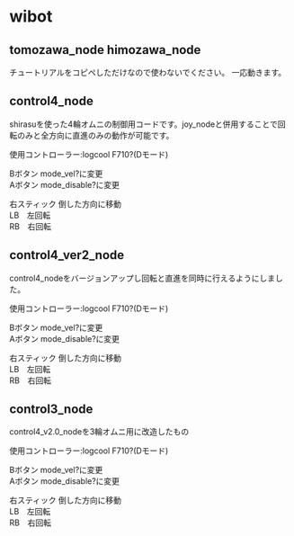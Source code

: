 # wibot
## tomozawa_node himozawa_node
チュートリアルをコピペしただけなので使わないでください。
一応動きます。

## control4_node
shirasuを使った4輪オムニの制御用コードです。joy_nodeと併用することで回転のみと全方向に直進のみの動作が可能です。  

使用コントローラー:logcool F710?(Dモード)  

Bボタン mode_vel?に変更  
Aボタン mode_disable?に変更  

右スティック 倒した方向に移動  
LB　左回転  
RB　右回転  

## control4_ver2_node
control4_nodeをバージョンアップし回転と直進を同時に行えるようにしました。  

使用コントローラー:logcool F710?(Dモード)  

Bボタン mode_vel?に変更  
Aボタン mode_disable?に変更  

右スティック 倒した方向に移動  
LB　左回転  
RB　右回転  

## control3_node
control4_v2.0_nodeを3輪オムニ用に改造したもの  

使用コントローラー:logcool F710?(Dモード)  

Bボタン mode_vel?に変更  
Aボタン mode_disable?に変更  

右スティック 倒した方向に移動   
LB　左回転  
RB　右回転  
